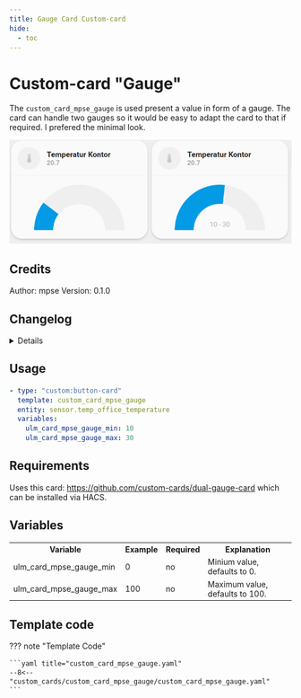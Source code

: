 ```yaml
---
title: Gauge Card Custom-card
hide:
  - toc
---
```


<!-- markdownlint-disable MD046 -->

# Custom-card "Gauge"

The `custom_card_mpse_gauge` is used present a value in form of a gauge. The card can handle two gauges so it would be easy to adapt the card to that if required. I prefered the minimal look.

![Printer](../../assets/img/custom_gauge.png)

## Credits

Author: mpse
Version: 0.1.0

## Changelog

<details>
Initial release.
</details>

## Usage

```yaml
- type: "custom:button-card"
  template: custom_card_mpse_gauge
  entity: sensor.temp_office_temperature
  variables:
    ulm_card_mpse_gauge_min: 10
    ulm_card_mpse_gauge_max: 30
```

## Requirements

Uses this card: <https://github.com/custom-cards/dual-gauge-card> which can be installed via HACS.

## Variables

<table>
<tr>
<th>Variable</th>
<th>Example</th>
<th>Required</th>
<th>Explanation</th>
</tr>
<tr>
<td>ulm_card_mpse_gauge_min</td>
<td>0</td>
<td>no</td>
<td>Minium value, defaults to 0.</td>
</tr>
<tr>
<td>ulm_card_mpse_gauge_max</td>
<td>100</td>
<td>no</td>
<td>Maximum value, defaults to 100.</td>
</tr>
</table>

## Template code

??? note "Template Code"

    ```yaml title="custom_card_mpse_gauge.yaml"
    --8<-- "custom_cards/custom_card_mpse_gauge/custom_card_mpse_gauge.yaml"
    ```
